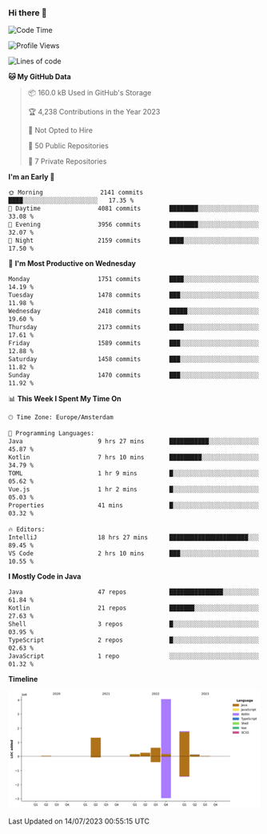 ### Hi there 👋


<!--START_SECTION:waka-->
![Code Time](http://img.shields.io/badge/Code%20Time-3%2C353%20hrs%2037%20mins-blue)

![Profile Views](http://img.shields.io/badge/Profile%20Views-10-blue)

![Lines of code](https://img.shields.io/badge/From%20Hello%20World%20I%27ve%20Written-8.3%20million%20lines%20of%20code-blue)

**🐱 My GitHub Data** 

> 📦 160.0 kB Used in GitHub's Storage 
 > 
> 🏆 4,238 Contributions in the Year 2023
 > 
> 🚫 Not Opted to Hire
 > 
> 📜 50 Public Repositories 
 > 
> 🔑 7 Private Repositories 
 > 
**I'm an Early 🐤** 

```text
🌞 Morning                2141 commits        ████░░░░░░░░░░░░░░░░░░░░░   17.35 % 
🌆 Daytime                4081 commits        ████████░░░░░░░░░░░░░░░░░   33.08 % 
🌃 Evening                3956 commits        ████████░░░░░░░░░░░░░░░░░   32.07 % 
🌙 Night                  2159 commits        ████░░░░░░░░░░░░░░░░░░░░░   17.50 % 
```
📅 **I'm Most Productive on Wednesday** 

```text
Monday                   1751 commits        ████░░░░░░░░░░░░░░░░░░░░░   14.19 % 
Tuesday                  1478 commits        ███░░░░░░░░░░░░░░░░░░░░░░   11.98 % 
Wednesday                2418 commits        █████░░░░░░░░░░░░░░░░░░░░   19.60 % 
Thursday                 2173 commits        ████░░░░░░░░░░░░░░░░░░░░░   17.61 % 
Friday                   1589 commits        ███░░░░░░░░░░░░░░░░░░░░░░   12.88 % 
Saturday                 1458 commits        ███░░░░░░░░░░░░░░░░░░░░░░   11.82 % 
Sunday                   1470 commits        ███░░░░░░░░░░░░░░░░░░░░░░   11.92 % 
```


📊 **This Week I Spent My Time On** 

```text
🕑︎ Time Zone: Europe/Amsterdam

💬 Programming Languages: 
Java                     9 hrs 27 mins       ███████████░░░░░░░░░░░░░░   45.87 % 
Kotlin                   7 hrs 10 mins       █████████░░░░░░░░░░░░░░░░   34.79 % 
TOML                     1 hr 9 mins         █░░░░░░░░░░░░░░░░░░░░░░░░   05.62 % 
Vue.js                   1 hr 2 mins         █░░░░░░░░░░░░░░░░░░░░░░░░   05.03 % 
Properties               41 mins             █░░░░░░░░░░░░░░░░░░░░░░░░   03.32 % 

🔥 Editors: 
IntelliJ                 18 hrs 27 mins      ██████████████████████░░░   89.45 % 
VS Code                  2 hrs 10 mins       ███░░░░░░░░░░░░░░░░░░░░░░   10.55 % 
```

**I Mostly Code in Java** 

```text
Java                     47 repos            ███████████████░░░░░░░░░░   61.84 % 
Kotlin                   21 repos            ███████░░░░░░░░░░░░░░░░░░   27.63 % 
Shell                    3 repos             █░░░░░░░░░░░░░░░░░░░░░░░░   03.95 % 
TypeScript               2 repos             █░░░░░░░░░░░░░░░░░░░░░░░░   02.63 % 
JavaScript               1 repo              ░░░░░░░░░░░░░░░░░░░░░░░░░   01.32 % 
```



**Timeline**

![Lines of Code chart](https://raw.githubusercontent.com/powercasgamer/powercasgamer/master/assets/bar_graph.png)


 Last Updated on 14/07/2023 00:55:15 UTC
<!--END_SECTION:waka-->
